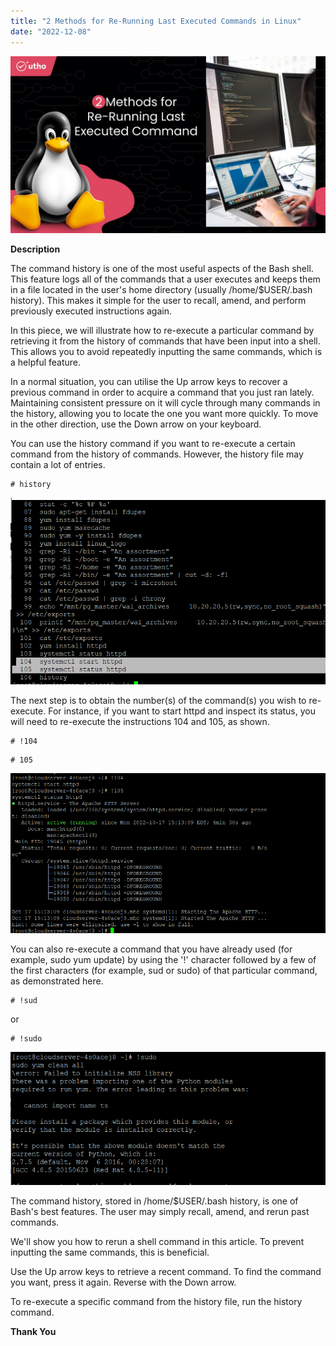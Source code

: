 ```yaml
---
title: "2 Methods for Re-Running Last Executed Commands in Linux"
date: "2022-12-08"
---
```


![2 Methods for Re-Running Last Executed Commands in Linux](images/2-Methods-for-Re-Running-Last-Executed-Commands-in-Linux_utho.jpg)

**Description**

The command history is one of the most useful aspects of the Bash shell. This feature logs all of the commands that a user executes and keeps them in a file located in the user's home directory (usually /home/$USER/.bash history). This makes it simple for the user to recall, amend, and perform previously executed instructions again.

In this piece, we will illustrate how to re-execute a particular command by retrieving it from the history of commands that have been input into a shell. This allows you to avoid repeatedly inputting the same commands, which is a helpful feature.

In a normal situation, you can utilise the Up arrow keys to recover a previous command in order to acquire a command that you just ran lately. Maintaining consistent pressure on it will cycle through many commands in the history, allowing you to locate the one you want more quickly. To move in the other direction, use the Down arrow on your keyboard.

You can use the history command if you want to re-execute a certain command from the history of commands. However, the history file may contain a lot of entries.

```
# history 
```

![status of commad](images/image-407.png)

The next step is to obtain the number(s) of the command(s) you wish to re-execute. For instance, if you want to start httpd and inspect its status, you will need to re-execute the instructions 104 and 105, as shown.

```
# !104 
```

```
# 105 
```

![service running stat](images/image-408.png)

You can also re-execute a command that you have already used (for example, sudo yum update) by using the '!' character followed by a few of the first characters (for example, sud or sudo) of that particular command, as demonstrated here.

```
# !sud 
```

or

```
# !sudo 
```

![2 Methods for Re-Running Last Executed Commands in Linux](images/image-409.png)

The command history, stored in /home/$USER/.bash history, is one of Bash's best features. The user may simply recall, amend, and rerun past commands.

We'll show you how to rerun a shell command in this article. To prevent inputting the same commands, this is beneficial.

Use the Up arrow keys to retrieve a recent command. To find the command you want, press it again. Reverse with the Down arrow.

To re-execute a specific command from the history file, run the history command.

**Thank You**
